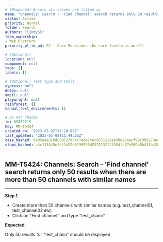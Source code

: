 ```yaml
---
# (Required) Ensure all values are filled up
name: "Channels: Search - 'Find channel' search returns only 50 results when there are more than 50 channels with similar names"
status: Active
priority: Normal
folder: Search
authors: "lindy65"
team_ownership: 
- Web Platform
priority_p1_to_p4: P2 - Core Functions (Do core functions work?)

# (Optional)
location: null
component: null
tags: []
labels: []

# (Optional) Test type and tools
cypress: null
detox: null
mmctl: null
playwright: null
rainforest: []
manual_test_environments: []

# Do not change
id: 85852215
key: MM-T5424
created_on: "2023-05-02T17:28:06Z"
last_updated: "2023-05-08T11:44:25Z"
case_hashed: 64d5ea481bd880727d74c7ede7c8c6031c28eb0b0a16acf99c3b8278ed420d01ebc58670a8b1b176f943feb25b244373
steps_hashed: a4c113848efcf1e22e5199975d2979232f2f584fcf7e389b5b418b4350409e71678f4b8bbbd086a344a63774eb8d446c
---
```


<!-- (Auto-generated) Based on frontmatter's "key" and "name" -->

## MM-T5424: Channels: Search - 'Find channel' search returns only 50 results when there are more than 50 channels with similar names

---

**Step 1**

- Create more than 50 channels with similar names (e.g. test\_channel01, test\_channel02 etc)
- Click on "Find channel" and type "test\_chann"

**Expected**

Only 50 results for "test\_chann" should be displayed.

